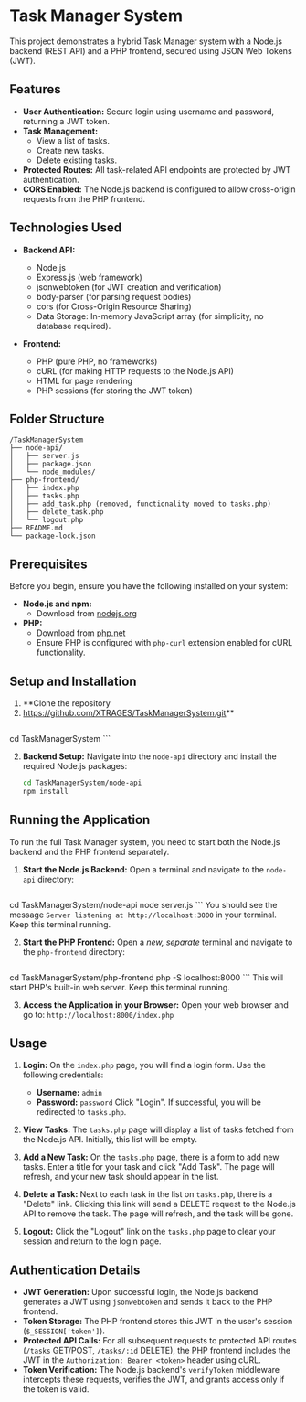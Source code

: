 # Task Manager System

This project demonstrates a hybrid Task Manager system with a Node.js backend (REST API) and a PHP frontend, secured using JSON Web Tokens (JWT).

## Features

*   **User Authentication:** Secure login using username and password, returning a JWT token.
*   **Task Management:**
    *   View a list of tasks.
    *   Create new tasks.
    *   Delete existing tasks.
*   **Protected Routes:** All task-related API endpoints are protected by JWT authentication.
*   **CORS Enabled:** The Node.js backend is configured to allow cross-origin requests from the PHP frontend.

## Technologies Used

*   **Backend API:**
    *   Node.js
    *   Express.js (web framework)
    *   jsonwebtoken (for JWT creation and verification)
    *   body-parser (for parsing request bodies)
    *   cors (for Cross-Origin Resource Sharing)
    *   Data Storage: In-memory JavaScript array (for simplicity, no database required).

*   **Frontend:**
    *   PHP (pure PHP, no frameworks)
    *   cURL (for making HTTP requests to the Node.js API)
    *   HTML for page rendering
    *   PHP sessions (for storing the JWT token)

## Folder Structure

```
/TaskManagerSystem
├── node-api/
│   ├── server.js
│   ├── package.json
│   └── node_modules/
├── php-frontend/
│   ├── index.php
│   ├── tasks.php
│   ├── add_task.php (removed, functionality moved to tasks.php)
│   ├── delete_task.php
│   └── logout.php
├── README.md
└── package-lock.json
```

## Prerequisites

Before you begin, ensure you have the following installed on your system:

*   **Node.js and npm:**
    *   Download from [nodejs.org](https://nodejs.org/)
*   **PHP:**
    *   Download from [php.net](https://www.php.net/downloads.php)
    *   Ensure PHP is configured with `php-curl` extension enabled for cURL functionality.

## Setup and Installation

1.  **Clone the repository
2.  https://github.com/XTRAGES/TaskManagerSystem.git**
    ```bash
cd TaskManagerSystem
    ```

2.  **Backend Setup:**
    Navigate into the `node-api` directory and install the required Node.js packages:
    ```bash
    cd TaskManagerSystem/node-api
    npm install
    ```

## Running the Application

To run the full Task Manager system, you need to start both the Node.js backend and the PHP frontend separately.

1.  **Start the Node.js Backend:**
    Open a terminal and navigate to the `node-api` directory:
    ```bash
cd TaskManagerSystem/node-api
    node server.js
    ```
    You should see the message `Server listening at http://localhost:3000` in your terminal. Keep this terminal running.

2.  **Start the PHP Frontend:**
    Open a *new, separate* terminal and navigate to the `php-frontend` directory:
    ```bash
cd TaskManagerSystem/php-frontend
    php -S localhost:8000
    ```
    This will start PHP's built-in web server. Keep this terminal running.

3.  **Access the Application in your Browser:**
    Open your web browser and go to:
    `http://localhost:8000/index.php`

## Usage

1.  **Login:**
    On the `index.php` page, you will find a login form. Use the following credentials:
    *   **Username:** `admin`
    *   **Password:** `password`
    Click "Login". If successful, you will be redirected to `tasks.php`.

2.  **View Tasks:**
    The `tasks.php` page will display a list of tasks fetched from the Node.js API. Initially, this list will be empty.

3.  **Add a New Task:**
    On the `tasks.php` page, there is a form to add new tasks. Enter a title for your task and click "Add Task". The page will refresh, and your new task should appear in the list.

4.  **Delete a Task:**
    Next to each task in the list on `tasks.php`, there is a "Delete" link. Clicking this link will send a DELETE request to the Node.js API to remove the task. The page will refresh, and the task will be gone.

5.  **Logout:**
    Click the "Logout" link on the `tasks.php` page to clear your session and return to the login page.

## Authentication Details

*   **JWT Generation:** Upon successful login, the Node.js backend generates a JWT using `jsonwebtoken` and sends it back to the PHP frontend.
*   **Token Storage:** The PHP frontend stores this JWT in the user's session (`$_SESSION['token']`).
*   **Protected API Calls:** For all subsequent requests to protected API routes (`/tasks` GET/POST, `/tasks/:id` DELETE), the PHP frontend includes the JWT in the `Authorization: Bearer <token>` header using cURL.
*   **Token Verification:** The Node.js backend's `verifyToken` middleware intercepts these requests, verifies the JWT, and grants access only if the token is valid.
